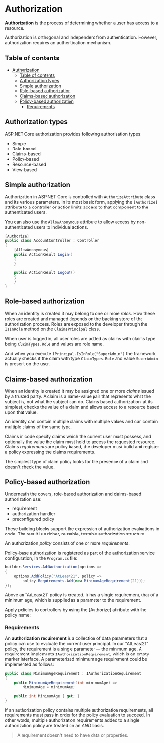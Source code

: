 # Authorization

**Authorization** is the process of determining whether a user has access to a resource.

Authorization is orthogonal and independent from authentication. However, authorization requires an authentication mechanism.

## Table of contents

- [Authorization](#authorization)
  - [Table of contents](#table-of-contents)
  - [Authorization types](#authorization-types)
  - [Simple authorization](#simple-authorization)
  - [Role-based authorization](#role-based-authorization)
  - [Claims-based authorization](#claims-based-authorization)
  - [Policy-based authorization](#policy-based-authorization)
    - [Requirements](#requirements)

## Authorization types

ASP.NET Core authorization provides following authorization types:

- Simple
- Role-based
- Claims-based
- Policy-based
- Resource-based
- View-based

## Simple authorization

Authorization in ASP.NET Core is controlled with `AuthorizeAttribute` class and its various parameters. In its most basic form, applying the `[Authorize]` attribute to a controller or action limits access to that component to the authenticated users.

You can also use the `AllowAnonymous` attribute to allow access by non-authenticated users to individual actions.

```csharp
[Authorize]
public class AccountController : Controller
{
    [AllowAnonymous]
    public ActionResult Login()
    {
    }

    public ActionResult Logout()
    {
    }
}
```

## Role-based authorization

When an identity is created it may belong to one or more *roles*. How these roles are created and managed depends on the backing store of the authorization process. Roles are exposed to the developer through the `IsInRole` method on the `ClaimsPrincipal` class.

When user is logged in, all user roles are added as claims with claims type being `ClaimTypes.Role` and values are role name.

And when you execute `IPrincipal.IsInRole("SuperAdmin")` the framework actually checks if the claim with type `ClaimTypes.Role` and value `SuperAdmin` is present on the user.

## Claims-based authorization

When an identity is created it may be assigned one or more *claims* issued by a trusted party. A claim is a name-value pair that represents what the subject is, not what the subject can do. Claims based authorization, at its simplest, checks the value of a claim and allows access to a resource based upon that value.

An identity can contain multiple claims with multiple values and can contain multiple claims of the same type.

Claims in code specify claims which the current user must possess, and optionally the value the claim must hold to access the requested resource. Claims *requirements* are policy based, the developer must build and register a policy expressing the claims requirements.

The simplest type of claim policy looks for the presence of a claim and doesn't check the value.

## Policy-based authorization

Underneath the covers, role-based authorization and claims-based authorization use:

- requirement
- authorization handler
- preconfigured policy

These building blocks support the expression of authorization evaluations in code. The result is a richer, reusable, testable authorization structure.

An authorization *policy* consists of one or more *requirements*.

Policy-base authorization is registered as part of the authorization service configuration, in the `Program.cs` file:

```csharp
builder.Services.AddAuthorization(options =>
{
    options.AddPolicy("AtLeast21", policy =>
        policy.Requirements.Add(new MinimumAgeRequirement(21)));
});
```

Above an "AtLeast21" policy is created. It has a single requirement, that of a minimum age, which is supplied as a parameter to the requirement.

Apply policies to controllers by using the [Authorize] attribute with the policy name:

### Requirements

An **authorization requirement** is a collection of data parameters that a policy can use to evaluate the current user principal. In our "AtLeast21" policy, the requirement is a single parameter — the minimum age. A requirement implements `IAuthorizationRequirement`, which is an empty marker interface. A parameterized minimum age requirement could be implemented as follows:

```csharp
public class MinimumAgeRequirement : IAuthorizationRequirement
{
    public MinimumAgeRequirement(int minimumAge) =>
        MinimumAge = minimumAge;

    public int MinimumAge { get; }
}
```

If an authorization policy contains multiple authorization requirements, all requirements must pass in order for the policy evaluation to succeed. In other words, multiple authorization requirements added to a single authorization policy are treated on an *AND* basis.

> A requirement doesn't need to have data or properties.


